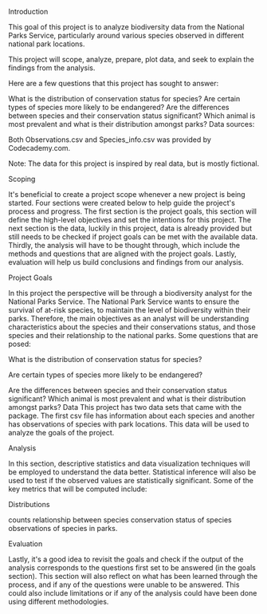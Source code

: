 Introduction

This goal of this project is to analyze biodiversity data from the National Parks Service,
particularly around various species observed in different national park locations.

This project will scope, analyze, prepare, plot data, and seek to explain the findings from the analysis.

Here are a few questions that this project has sought to answer:

What is the distribution of conservation status for species?
Are certain types of species more likely to be endangered?
Are the differences between species and their conservation status significant?
Which animal is most prevalent and what is their distribution amongst parks?
Data sources:

Both Observations.csv and Species_info.csv was provided by Codecademy.com.

Note: The data for this project is inspired by real data, but is mostly fictional.

Scoping

It's beneficial to create a project scope whenever a new project is being started.
Four sections were created below to help guide the project's process and progress. The first section is the project goals,
this section will define the high-level objectives and set the intentions for this project.
The next section is the data, luckily in this project,
data is already provided but still needs to be checked if project goals can be met with the available data. Thirdly,
the analysis will have to be thought through,
which include the methods and questions that are aligned with the project goals. Lastly, evaluation will help us build conclusions and findings from our analysis.

Project Goals

In this project the perspective will be through a biodiversity analyst for the National Parks Service. The National Park Service wants to ensure the survival of at-risk species,
to maintain the level of biodiversity within their parks. Therefore, the main objectives as an analyst will be understanding characteristics about the species and their conservations status,
and those species and their relationship to the national parks. Some questions that are posed:

What is the distribution of conservation status for species?

Are certain types of species more likely to be endangered?

Are the differences between species and their conservation status significant?
Which animal is most prevalent and what is their distribution amongst parks?
Data
This project has two data sets that came with the package. The first csv file has information 
about each species and another has observations
of species with park locations. This data will be used to analyze the goals of the project.

Analysis

In this section, descriptive statistics and data visualization techniques will be employed to understand the data better. 
Statistical inference will also be used to test if the observed values are statistically significant. Some of the key metrics that will be computed include:

Distributions

counts
relationship between species
conservation status of species
observations of species in parks.

Evaluation

Lastly, it's a good idea to revisit the goals and check if the output of the analysis corresponds to the questions
first set to be answered (in the goals section). This section will also reflect on what has been learned through the process,
and if any of the questions were unable to be answered. This could also include limitations or if any of the analysis could have been done using different methodologies.
